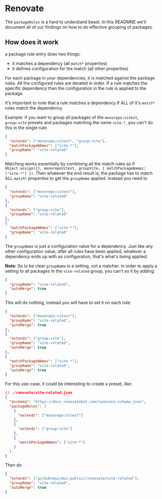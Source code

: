 # Renovate

The `packageRules` is a hard to understand beast. In this READMNE we'll document all of our findings on how to do effective grouping of packages.

## How does it work

a package rule entry does two things:

- it matches a dependency (all `match*` properties)
- it defines configuration for the match (all other properties)

For each package in your dependencies, it is matched against the package rules. All the configured rules are iterated in order. If a rule matches the specific dependency then the configuration in the rule is applied to the package.

It's important to note that a rule matches a dependency if ALL of it's `match*` rules match the dependency.

Example: if you want to group all packages of the `monorepo:vitest`, `group:vite` presets and packages matching the name `vite-*`, you can't do this in the single rule:

```json
{
  "extends": ["monorepo:vitest", "group:vite"],
  "matchPackageNAmes": ["vite-*"],
  "groupName": "vite-related"
}
```

Matching works essentially by combining all the match rules as if `Object.assign({}, monorepoVitest, groupVite, { matchPackageNames: ["vite-*"] })`. Then whatever the end result is, the package has to match ALL `match*` properties to get the `groupName` applied. Instead you need to

```json
{
  "extends": ["monorepo:vitest"],
  "groupName": "vite-related"
},
{
  "extends": ["group:vite"],
  "groupName": "vite-related"
},
{
  "matchPackageNAmes": ["vite-*"],
  "groupName": "vite-related"
}
```

The `groupName` is just a configuration value for a dependency. Just like any other configuration value, after all rules have been applied, whatever a dependency ends up with as configuration, that's what's being applied.

**Note:** So to be clear `groupName` is a setting, not a matcher. in order to apply a setting to all packages in the `vite-related` group, you can't so it by adding:

```json
{
  "groupName": "vite-related",
  "autoMerge": true
}
```

This will do nothing, instead you will have to set it on each rule:

```json
{
  "extends": ["monorepo:vitest"],
  "groupName": "vite-related",
  "autoMerge": true
},
{
  "extends": ["group:vite"],
  "groupName": "vite-related",
  "autoMerge": true
},
{
  "matchPackageNAmes": ["vite-*"],
  "groupName": "vite-related",
  "autoMerge": true
}
```

For this use-case, it could be interesting to create a preset, like:

```json
// ./renovate/vite-related.json
{
  "$schema": "https://docs.renovatebot.com/renovate-schema.json",
  "packageRules": [
    {
      "extends": ["monorepo:vitest"]
    },
    {
      "extends": ["group:vite"]
    },
    {
      "matchPackageNAmes": ["vite-*"]
    }
  ]
}
```

Then do

```json
{
  "extends": ["github>mui/mui-public//renovate/vite-related"],
  "groupName": "vite-related",
  "autoMerge": true
}
```
